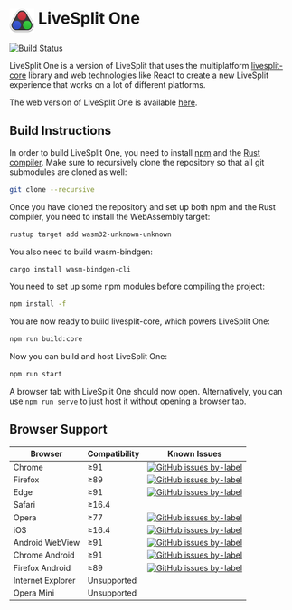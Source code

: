 # <img src="https://raw.githubusercontent.com/LiveSplit/LiveSplitOne/master/src/assets/icon.svg" alt="LiveSplit" height="42" align="top"/> LiveSplit One

[![Build Status](https://github.com/LiveSplit/LiveSplitOne/workflows/CI/badge.svg)](https://github.com/LiveSplit/LiveSplitOne/actions)

LiveSplit One is a version of LiveSplit that uses the multiplatform
[livesplit-core](https://github.com/LiveSplit/livesplit-core) library and web
technologies like React to create a new LiveSplit experience that
works on a lot of different platforms.

The web version of LiveSplit One is available [here](https://one.livesplit.org/).

## Build Instructions

In order to build LiveSplit One, you need to install
[npm](https://nodejs.org/en/download/) and the [Rust
compiler](https://www.rust-lang.org/). Make sure to recursively clone the
repository so that all git submodules are cloned as well:

```bash
git clone --recursive
```

Once you have cloned the repository and set up both npm and the Rust compiler, you need to install the WebAssembly target:

```bash
rustup target add wasm32-unknown-unknown
```

You also need to build wasm-bindgen:

```bash
cargo install wasm-bindgen-cli
```

You need to set up some npm modules before compiling the project:

```bash
npm install -f
```

You are now ready to build livesplit-core, which powers LiveSplit One:

```bash
npm run build:core
```

Now you can build and host LiveSplit One:

```bash
npm run start
```

A browser tab with LiveSplit One should now open. Alternatively, you can use `npm
run serve` to just host it without opening a browser tab.

## Browser Support

| Browser           | Compatibility | Known Issues                                                                                                                                                                                      |
| ----------------- | ------------- | ------------------------------------------------------------------------------------------------------------------------------------------------------------------------------------------------- |
| Chrome            | ≥91           | [![GitHub issues by-label](https://img.shields.io/github/issues/LiveSplit/LiveSplitOne/Chromium.svg)](https://github.com/LiveSplit/LiveSplitOne/issues?q=is%3Aissue+is%3Aopen+label%3A"Chromium") |
| Firefox           | ≥89           | [![GitHub issues by-label](https://img.shields.io/github/issues/LiveSplit/LiveSplitOne/Firefox.svg)](https://github.com/LiveSplit/LiveSplitOne/issues?q=is%3Aissue+is%3Aopen+label%3AFirefox)     |
| Edge              | ≥91           | [![GitHub issues by-label](https://img.shields.io/github/issues/LiveSplit/LiveSplitOne/Chromium.svg)](https://github.com/LiveSplit/LiveSplitOne/issues?q=is%3Aissue+is%3Aopen+label%3A"Chromium") |
| Safari            | ≥16.4         |                                                                                                                                                                                                   |
| Opera             | ≥77           | [![GitHub issues by-label](https://img.shields.io/github/issues/LiveSplit/LiveSplitOne/Chromium.svg)](https://github.com/LiveSplit/LiveSplitOne/issues?q=is%3Aissue+is%3Aopen+label%3A"Chromium") |
| iOS               | ≥16.4         | [![GitHub issues by-label](https://img.shields.io/github/issues/LiveSplit/LiveSplitOne/iOS.svg)](https://github.com/LiveSplit/LiveSplitOne/issues?q=is%3Aissue+is%3Aopen+label%3AiOS)             |
| Android WebView   | ≥91           | [![GitHub issues by-label](https://img.shields.io/github/issues/LiveSplit/LiveSplitOne/Android.svg)](https://github.com/LiveSplit/LiveSplitOne/issues?q=is%3Aissue+is%3Aopen+label%3AAndroid)     |
| Chrome Android    | ≥91           | [![GitHub issues by-label](https://img.shields.io/github/issues/LiveSplit/LiveSplitOne/Android.svg)](https://github.com/LiveSplit/LiveSplitOne/issues?q=is%3Aissue+is%3Aopen+label%3AAndroid)     |
| Firefox Android   | ≥89           | [![GitHub issues by-label](https://img.shields.io/github/issues/LiveSplit/LiveSplitOne/Android.svg)](https://github.com/LiveSplit/LiveSplitOne/issues?q=is%3Aissue+is%3Aopen+label%3AAndroid)     |
| Internet Explorer | Unsupported   |                                                                                                                                                                                                   |
| Opera Mini        | Unsupported   |                                                                                                                                                                                                   |
